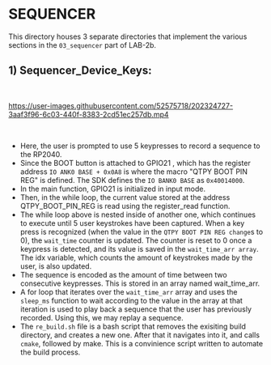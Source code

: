 # SEQUENCER

This directory houses 3 separate directories that implement the various sections in the `03_sequencer` part of LAB-2b.

## 1) Sequencer_Device_Keys:

<br>

https://user-images.githubusercontent.com/52575718/202324727-3aaf3f96-6c03-440f-8383-2cd51ec257db.mp4

<br>

- Here, the user is prompted to use 5 keypresses to record a sequence to the RP2040.
- Since the BOOT button is attached to  GPIO21  , which has the register address `IO ANK0 BASE + 0x0A8` is where the macro "QTPY BOOT PIN REG" is defined. The SDK defines the `IO BANK0 BASE` as `0x40014000`.
- In the main function, GPIO21 is initialized in input mode.
- Then, in the while loop, the current value stored at the address QTPY_BOOT_PIN_REG is read using the register_read function.
- The while loop above is nested inside of another one, which continues to execute until 5 user keystrokes have been captured. When a key press is recognized (when the value in the `QTPY BOOT PIN REG change`s to 0), the `wait_time` counter is updated. The counter is reset to 0 once a keypress is detected, and its value is saved in the `wait_time_arr array`. The idx variable, which counts the amount of keystrokes made by the user, is also updated.
- The sequence is encoded as the amount of time between two consecutive keypresses. This is stored in an array named wait_time_arr.
- A for loop that iterates over the `wait_time_arr` array and uses the `sleep_ms` function to wait according to the value in the array at that iteration is used to play back a sequence that the user has previously recorded. Using this, we may replay a sequence.
- The `re_build.sh` file is a bash script that removes the exisiting build directory, and creates a new one. After that it navigates into it, and calls `cmake`, followed by make. This is a convinience script written to automate the build process.
